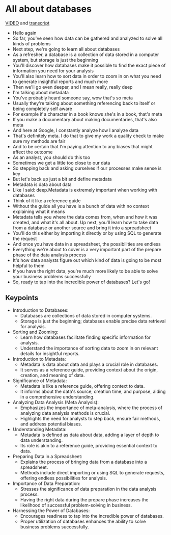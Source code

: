 # All about databases

[VIDEO](./resources/1_VIDEO_All-about-database.mp4) and [transcript](./resources/1_VIDEO_All-about-database.txt)

- Hello again
- So far, you've seen how data can be gathered and analyzed to solve all kinds of problems
- Next step, we're going to learn all about databases
- As a refresher, a database is a collection of data stored in a computer system, but storage is just the beginning
- You'll discover how databases make it possible to find the exact piece of information you need for your analysis
- You'll also learn how to sort data in order to zoom in on what you need to generate insightful reports and much more
- Then we'll go even deeper, and I mean really, really deep
- I'm talking about metadata
- You've probably heard someone say, wow that's so meta
- Usually they're talking about something referencing back to itself or being completely self aware
- For example if a character in a book knows she's in a book, that's meta
- If you make a documentary about making documentaries, that's also meta
- And here at Google, I constantly analyze how I analyze data
- That's definitely meta.
I do that to give my work a quality check to make sure my methods are fair
- And to be certain that I'm paying attention to any biases that might affect the outcome
- As an analyst, you should do this too
- Sometimes we get a little too close to our data
- So stepping back and asking ourselves if our processes make sense is key
- But let's back up just a bit and define metadata
- Metadata is data about data
- Like I said: deep.Metadata is extremely important when working with databases
- Think of it like a reference guide
- Without the guide all you have is a bunch of data with no context explaining what it means
- Metadata tells you where the data comes from, when and how it was created, and what it's all about.
Up next, you'll learn how to take data from a database or another source and bring it into a spreadsheet
- You'll do this either by importing it directly or by using SQL to generate the request
- And once you have data in a spreadsheet, the possibilities are endless
- Everything we're about to cover is a very important part of the prepare phase of the data analysis process
- It's how data analysts figure out which kind of data is going to be most helpful to them
- If you have the right data, you're much more likely to be able to solve your business problems successfully
- So, ready to tap into the incredible power of databases? Let's go!

## Keypoints

- Introduction to Databases:
  - Databases are collections of data stored in computer systems.
  - Storage is just the beginning; databases enable precise data retrieval for analysis.
- Sorting and Zooming:
  - Learn how databases facilitate finding specific information for analysis.
  - Understand the importance of sorting data to zoom in on relevant details for insightful reports.
- Introduction to Metadata:
  - Metadata is data about data and plays a crucial role in databases.
  - It serves as a reference guide, providing context about the origin, creation, and meaning of data.
- Significance of Metadata:
  - Metadata is like a reference guide, offering context to data.
  - It informs about the data's source, creation time, and purpose, aiding in a comprehensive understanding.
- Analyzing Data Analysis (Meta Analysis):
  - Emphasizes the importance of meta-analysis, where the process of analyzing data analysis methods is crucial.
  - Highlights the need for analysts to step back, ensure fair methods, and address potential biases.
- Understanding Metadata:
  - Metadata is defined as data about data, adding a layer of depth to data understanding.
  - Its role is akin to a reference guide, providing essential context to data.
- Preparing Data in a Spreadsheet:
  - Explains the process of bringing data from a database into a spreadsheet.
  - Methods include direct importing or using SQL to generate requests, offering endless possibilities for analysis.
- Importance of Data Preparation:
  - Stresses the significance of data preparation in the data analysis process.
  - Having the right data during the prepare phase increases the likelihood of successful problem-solving in business.
- Harnessing the Power of Databases:
  - Encourages readiness to tap into the incredible power of databases.
  - Proper utilization of databases enhances the ability to solve business problems successfully.
